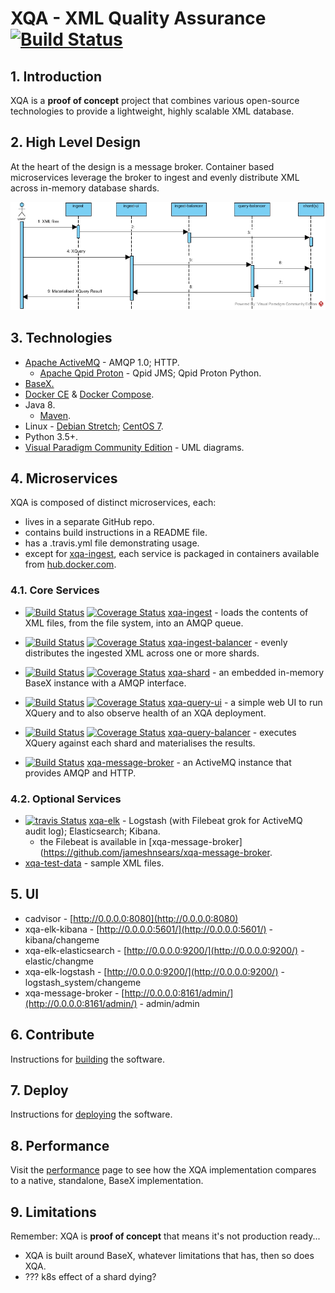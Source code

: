 # XQA - XML Quality Assurance [![Build Status](https://travis-ci.org/jameshnsears/xqa-documentation.svg?branch=master)](https://travis-ci.org/jameshnsears/xqa-documentation)

## 1. Introduction
XQA is a **proof of concept** project that combines various open-source technologies to provide a lightweight, highly scalable XML database.

## 2. High Level Design
At the heart of the design is a message broker. Container based microservices leverage the broker to ingest and evenly distribute XML across in-memory database shards.

![High Level Design](uml/high-level-design-sequence-diagram.jpg)

## 3. Technologies
* [Apache ActiveMQ](http://activemq.apache.org/) - AMQP 1.0; HTTP.
    * [Apache Qpid Proton](https://qpid.apache.org/proton/) - Qpid JMS; Qpid Proton Python.
* [BaseX.](http://basex.org/)
* [Docker CE](https://docs.docker.com/engine/) & [Docker Compose](https://docs.docker.com/compose/).
* Java 8.
    * [Maven](https://maven.apache.org/).
* Linux - [Debian Stretch](https://www.debian.org/releases/); [CentOS 7](https://wiki.centos.org/Download).
* Python 3.5+.
* [Visual Paradigm Community Edition](https://www.visual-paradigm.com/download/community.jsp) - UML diagrams.

## 4. Microservices
XQA is composed of distinct microservices, each:
* lives in a separate GitHub repo.
* contains build instructions in a README file.
* has a .travis.yml file demonstrating usage.
* except for [xqa-ingest](https://github.com/jameshnsears/xqa-ingest), each service is packaged in containers available from  [hub.docker.com](https://hub.docker.com/search/?isAutomated=0&isOfficial=0&page=1&pullCount=0&q=jameshnsears&starCount=0).

### 4.1. Core Services
* [![Build Status](https://travis-ci.org/jameshnsears/xqa-ingest.svg?branch=master)](https://travis-ci.org/jameshnsears/xqa-ingest) [![Coverage Status](https://coveralls.io/repos/github/jameshnsears/xqa-ingest/badge.svg?branch=master)](https://coveralls.io/github/jameshnsears/xqa-ingest?branch=master) [xqa-ingest](https://github.com/jameshnsears/xqa-ingest) - loads the contents of XML files, from the file system, into an AMQP queue.

* [![Build Status](https://travis-ci.org/jameshnsears/xqa-ingest-balancer.svg?branch=master)](https://travis-ci.org/jameshnsears/xqa-ingest-balancer) [![Coverage Status](https://coveralls.io/repos/github/jameshnsears/xqa-ingest-balancer/badge.svg?branch=master)](https://coveralls.io/github/jameshnsears/xqa-ingest-balancer?branch=master) [xqa-ingest-balancer](https://github.com/jameshnsears/xqa-ingest-balancer) - evenly distributes the ingested XML across one or more shards.

* [![Build Status](https://travis-ci.org/jameshnsears/xqa-shard.svg?branch=master)](https://travis-ci.org/jameshnsears/xqa-shard) [![Coverage Status](https://coveralls.io/repos/github/jameshnsears/xqa-shard/badge.svg?branch=master)](https://coveralls.io/github/jameshnsears/xqa-shard?branch=master) [xqa-shard](https://github.com/jameshnsears/xqa-shard) - an embedded in-memory BaseX instance with a AMQP interface.

* [![Build Status](https://travis-ci.org/jameshnsears/xqa-query-ui.svg?branch=master)](https://travis-ci.org/jameshnsears/xqa-query-ui) [![Coverage Status](https://coveralls.io/repos/github/jameshnsears/xqa-query-ui/badge.svg?branch=master)](https://coveralls.io/github/jameshnsears/xqa-query-ui?branch=master) [xqa-query-ui](https://github.com/jameshnsears/xqa-query-ui) - a simple web UI to run XQuery and to also observe health of an XQA deployment.

* [![Build Status](https://travis-ci.org/jameshnsears/xqa-query-balancer.svg?branch=master)](https://travis-ci.org/jameshnsears/xqa-query-balancer) [![Coverage Status](https://coveralls.io/repos/github/jameshnsears/xqa-query-balancer/badge.svg?branch=master)](https://coveralls.io/github/jameshnsears/xqa-query-balancer?branch=master) [xqa-query-balancer](https://github.com/jameshnsears/xqa-query-balancer) - executes XQuery against each shard and materialises the results.

* [![Build Status](https://travis-ci.org/jameshnsears/xqa-message-broker.svg?branch=master)](https://travis-ci.org/jameshnsears/xqa-message-broker) [xqa-message-broker](https://github.com/jameshnsears/xqa-message-broker) - an ActiveMQ instance that provides AMQP and HTTP.

### 4.2. Optional Services
* [![travis Status](https://travis-ci.org/jameshnsears/xqa-elk.svg?branch=master)](https://travis-ci.org/jameshnsears/xqa-elk) [xqa-elk](https://github.com/jameshnsears/xqa-elk) - Logstash (with Filebeat grok for ActiveMQ audit log); Elasticsearch; Kibana.
    * the Filebeat is available in [xqa-message-broker](https://github.com/jameshnsears/xqa-message-broker.
* [xqa-test-data](https://github.com/jameshnsears/xqa-test-data) - sample XML files.

## 5. UI
* cadvisor - [http://0.0.0.0:8080](http://0.0.0.0:8080)
* xqa-elk-kibana - [http://0.0.0.0:5601/](http://0.0.0.0:5601/) - kibana/changeme
* xqa-elk-elasticsearch - [http://0.0.0.0:9200/](http://0.0.0.0:9200/) - elastic/changme
* xqa-elk-logstash - [http://0.0.0.0:9200/](http://0.0.0.0:9200/) - logstash_system/changeme
* xqa-message-broker - [http://0.0.0.0:8161/admin/](http://0.0.0.0:8161/admin/) - admin/admin

## 6. Contribute
Instructions for [building](building.md) the software.

## 7. Deploy
Instructions for [deploying](deploying.md) the software.

## 8. Performance
Visit the [performance](performance.md) page to see how the XQA implementation compares to a native, standalone, BaseX implementation.

## 9. Limitations
Remember: XQA is **proof of concept** that means it's not production ready...
* XQA is built around BaseX, whatever limitations that has, then so does XQA.
* ??? k8s effect of a shard dying?
